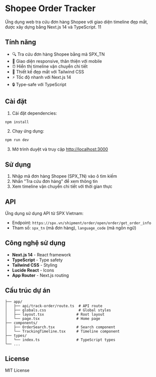 # Shopee Order Tracker

Ứng dụng web tra cứu đơn hàng Shopee với giao diện timeline đẹp mắt, được xây dựng bằng Next.js 14 và TypeScript.  11

## Tính năng

- 🔍 Tra cứu đơn hàng Shopee bằng mã SPX_TN
- 📱 Giao diện responsive, thân thiện với mobile
- ⏰ Hiển thị timeline vận chuyển chi tiết
- 🎨 Thiết kế đẹp mắt với Tailwind CSS
- ⚡ Tốc độ nhanh với Next.js 14
- 🔒 Type-safe với TypeScript

## Cài đặt

1. Cài đặt dependencies:
```bash
npm install
```

2. Chạy ứng dụng:
```bash
npm run dev
```

3. Mở trình duyệt và truy cập [http://localhost:3000](http://localhost:3000)

## Sử dụng

1. Nhập mã đơn hàng Shopee (SPX_TN) vào ô tìm kiếm
2. Nhấn "Tra cứu đơn hàng" để xem thông tin
3. Xem timeline vận chuyển chi tiết với thời gian thực

## API

Ứng dụng sử dụng API từ SPX Vietnam:
- Endpoint: `https://spx.vn/shipment/order/open/order/get_order_info`
- Tham số: `spx_tn` (mã đơn hàng), `language_code` (mã ngôn ngữ)

## Công nghệ sử dụng

- **Next.js 14** - React framework
- **TypeScript** - Type safety
- **Tailwind CSS** - Styling
- **Lucide React** - Icons
- **App Router** - Next.js routing

## Cấu trúc dự án

```
├── app/
│   ├── api/track-order/route.ts  # API route
│   ├── globals.css               # Global styles
│   ├── layout.tsx               # Root layout
│   └── page.tsx                 # Home page
├── components/
│   ├── OrderSearch.tsx          # Search component
│   └── TrackingTimeline.tsx     # Timeline component
├── types/
│   └── index.ts                 # TypeScript types
└── ...
```

## License

MIT License
